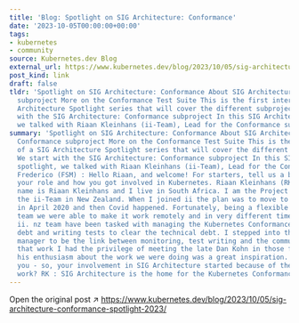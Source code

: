 ```yaml
---
title: 'Blog: Spotlight on SIG Architecture: Conformance'
date: '2023-10-05T00:00:00+00:00'
tags:
- kubernetes
- community
source: Kubernetes.dev Blog
external_url: https://www.kubernetes.dev/blog/2023/10/05/sig-architecture-conformance-spotlight-2023/
post_kind: link
draft: false
tldr: 'Spotlight on SIG Architecture: Conformance About SIG Architecture and the Conformance
  subproject More on the Conformance Test Suite This is the first interview of a SIG
  Architecture Spotlight series that will cover the different subprojects. We start
  with the SIG Architecture: Conformance subproject In this SIG Architecture spotlight,
  we talked with Riaan Kleinhans (ii-Team), Lead for the Conformance sub-project.'
summary: 'Spotlight on SIG Architecture: Conformance About SIG Architecture and the
  Conformance subproject More on the Conformance Test Suite This is the first interview
  of a SIG Architecture Spotlight series that will cover the different subprojects.
  We start with the SIG Architecture: Conformance subproject In this SIG Architecture
  spotlight, we talked with Riaan Kleinhans (ii-Team), Lead for the Conformance sub-project.
  Frederico (FSM) : Hello Riaan, and welcome! For starters, tell us a bit about yourself,
  your role and how you got involved in Kubernetes. Riaan Kleinhans (RK) : Hi! My
  name is Riaan Kleinhans and I live in South Africa. I am the Project manager for
  the ii-Team in New Zealand. When I joined ii the plan was to move to New Zealand
  in April 2020 and then Covid happened. Fortunately, being a flexible and dynamic
  team we were able to make it work remotely and in very different time zones. The
  ii. nz team have been tasked with managing the Kubernetes Conformance testing technical
  debt and writing tests to clear the technical debt. I stepped into the role of project
  manager to be the link between monitoring, test writing and the community. Through
  that work I had the privilege of meeting the late Dan Kohn in those first months,
  his enthusiasm about the work we were doing was a great inspiration. FSM : Thank
  you - so, your involvement in SIG Architecture started because of the conformance
  work? RK : SIG Architecture is the home for the Kubernetes Conformance subproject.'
---
```

Open the original post ↗ https://www.kubernetes.dev/blog/2023/10/05/sig-architecture-conformance-spotlight-2023/
